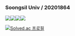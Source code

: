 ### Soongsil Univ / 20201864 

<img src="https://img.shields.io/badge/JAVA-FF6550?style=plastic&logo=Jameson&logoColor=white"><img src="https://img.shields.io/badge/C-00B1E7?style=plastic&logo=C&logoColor=white"><img src="https://img.shields.io/badge/C++-00599C?style=plastic&logo=cplusplus&logoColor=white"><img src="https://img.shields.io/badge/Spring Boot-6DB33F?style=plastic&logo=Spring Boot&logoColor=white">


[![Solved.ac 프로필](http://mazassumnida.wtf/api/v2/generate_badge?boj=youk6767)](https://solved.ac/youk6767)

